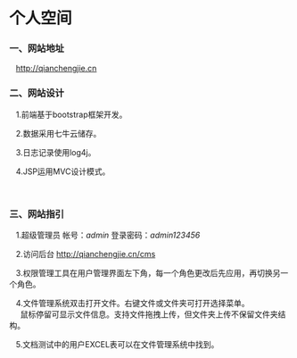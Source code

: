 # 个人空间
 
### 一、网站地址
    
    http://qianchengjie.cn 



### 二、网站设计

    1.前端基于bootstrap框架开发。 
      
    2.数据采用七牛云储存。  
      
    3.日志记录使用log4j。  
      
    4.JSP运用MVC设计模式。
    
    
    
### 三、网站指引
    
    1.超级管理员 帐号：_admin_  登录密码：_admin123456_  
      
    2.访问后台 http://qianchengjie.cn/cms  
      
    3.权限管理工具在用户管理界面左下角，每一个角色更改后先应用，再切换另一个角色。 
      
    4.文件管理系统双击打开文件。右键文件或文件夹可打开选择菜单。  
      鼠标停留可显示文件信息。支持文件拖拽上传，但文件夹上传不保留文件夹结构。  
        
    5.文档测试中的用户EXCEL表可以在文件管理系统中找到。
